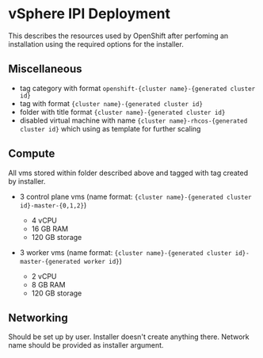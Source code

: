 # vSphere IPI Deployment

This describes the resources used by OpenShift after perfoming an installation
using the required options for the installer.

## Miscellaneous

* tag category with format `openshift-{cluster name}-{generated cluster id}`
* tag with format `{cluster name}-{generated cluster id}`
* folder with title format `{cluster name}-{generated cluster id}`
* disabled virtual machine with name `{cluster name}-rhcos-{generated cluster id}` which using as template for further scaling

## Compute

All vms stored within folder described above and tagged with tag created by installer.

* 3 control plane vms (name format: `{cluster name}-{generated cluster id}-master-{0,1,2}`)
  * 4 vCPU
  * 16 GB RAM
  * 120 GB storage
  
* 3 worker vms (name format: `{cluster name}-{generated cluster id}-master-{generated worker id}`)
  * 2 vCPU
  * 8 GB RAM
  * 120 GB storage

## Networking

Should be set up by user. Installer doesn't create anything there. Network name should be provided as installer argument.